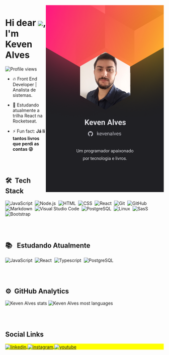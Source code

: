 <img align="right" height="593px" src="https://github.com/kevenalves/projetos-de-estudo/blob/main/card-keven.png?raw=true"/>
<h1 align="left">Hi dear <img src="https://raw.githubusercontent.com/kaueMarques/kaueMarques/master/hi.gif" width="30px">, I'm Keven Alves</h1>
<p align="left"> <img src="https://komarev.com/ghpvc/?username=kevenalves&color=orange" alt="Profile views" /> </p>

- 🔥 Front End Developer | Analista de sistemas.

<!-- - 👨‍💻 All of my projects are available at []() -->

<!-- - ▶️ I regulary post videos on []() -->

- 💬 Estudando atualmente a trilha React na Rocketseat.

- ⚡ Fun fact: **Já li tantos livros que perdi as contas 😜**

<br><br>

## 🛠 &nbsp;Tech Stack

![JavaScript](https://img.shields.io/badge/-JavaScript-05122A?style=flat&logo=javascript)&nbsp;
![Node.js](https://img.shields.io/badge/-Node.js-05122A?style=flat&logo=node.js)&nbsp;
![HTML](https://img.shields.io/badge/-HTML-05122A?style=flat&logo=HTML5)&nbsp;
![CSS](https://img.shields.io/badge/-CSS-05122A?style=flat&logo=CSS3&logoColor=1572B6)&nbsp;
![React](https://img.shields.io/badge/-React-05122A?style=flat&logo=react)&nbsp;
![Git](https://img.shields.io/badge/-Git-05122A?style=flat&logo=git)&nbsp;
![GitHub](https://img.shields.io/badge/-GitHub-05122A?style=flat&logo=github)&nbsp;
![Markdown](https://img.shields.io/badge/-Markdown-05122A?style=flat&logo=markdown)&nbsp;
![Visual Studio Code](https://img.shields.io/badge/-Visual%20Studio%20Code-05122A?style=flat&logo=visual-studio-code&logoColor=007ACC)&nbsp;
![PostgreSQL](https://img.shields.io/badge/-PostgreSQL-05122A?style=flat&logo=postgresql)&nbsp;
![Linux](https://img.shields.io/badge/-Linux-05122A?style=flat&logo=linux)&nbsp;
![SasS](https://img.shields.io/badge/-SasS-05122A?style=flat&logo=SasS)&nbsp;
![Bootstrap](https://img.shields.io/badge/-Bootstrap-05122A?style=flat&logo=Bootstrap)&nbsp;

<br><br>

## 📚 &nbsp; Estudando Atualmente
![JavaScript](https://img.shields.io/badge/-JavaScript-05122A?style=flat&logo=javascript)&nbsp;
![React](https://img.shields.io/badge/-React-05122A?style=flat&logo=react)&nbsp;
![Typescript](https://img.shields.io/badge/-Typescript-05122A?style=flat&logo=typescript)&nbsp;
![PostgreSQL](https://img.shields.io/badge/-PostgreSQL-05122A?style=flat&logo=postgresql)&nbsp;

<br><br>

## ⚙️ &nbsp;GitHub Analytics

<p align="left">
<img width="530em" src="https://github-readme-stats.vercel.app/api?username=kevenalves&show_icons=true&theme=vision-friendly-dark" alt="Keven Alves stats"/>
<img width="530em" src="https://github-readme-stats.vercel.app/api/top-langs/?username=kevenalves&layout=compact&theme=vision-friendly-dark" alt="Keven Alves most languages"/>
</p>

<br><br>

## Social Links

<p align="left" style="background:yellow">
<a href="#" target="_blank">
  <img align="center" src="https://img.shields.io/badge/-kevenalves-05122A?style=flat&logo=linkedin" alt="linkedin"/>
</a>
<a href="https://instagram.com/kevenalvesm" target="_blank">
 <img align="center" src="https://img.shields.io/badge/-kevenalvesm-05122A?style=flat&logo=instagram" alt="instagram"/>
</a>
<a href="#" target="_blank">
 <img align="center" src="https://img.shields.io/badge/-kevenalves-05122A?style=flat&logo=youtube" alt="youtube"/>
</a>
</p>


<!--
Here are some ideas to get you started:

- 🔭 I’m currently working on ...
- 🌱 I’m currently learning ...
- 👯 I’m looking to collaborate on ...
- 🤔 I’m looking for help with ...
- 💬 Ask me about ...
- 📫 How to reach me: ...
- 😄 Pronouns: ...
- ⚡ Fun fact: ...
-->
